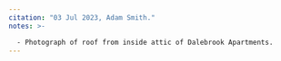 ```yaml
---
citation: "03 Jul 2023, Adam Smith."
notes: >-

  - Photograph of roof from inside attic of Dalebrook Apartments.  
---
```



